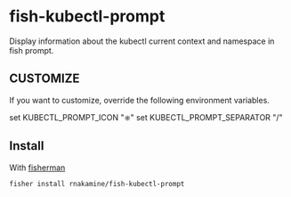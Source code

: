 # fish-kubectl-prompt

Display information about the kubectl current context and namespace in fish prompt.

## CUSTOMIZE

If you want to customize, override the following environment variables.

set KUBECTL_PROMPT_ICON "⎈"
set KUBECTL_PROMPT_SEPARATOR "/"

## Install

With [fisherman]

```
fisher install rnakamine/fish-kubectl-prompt
```

[fisherman]: https://github.com/fisherman/fisherman
